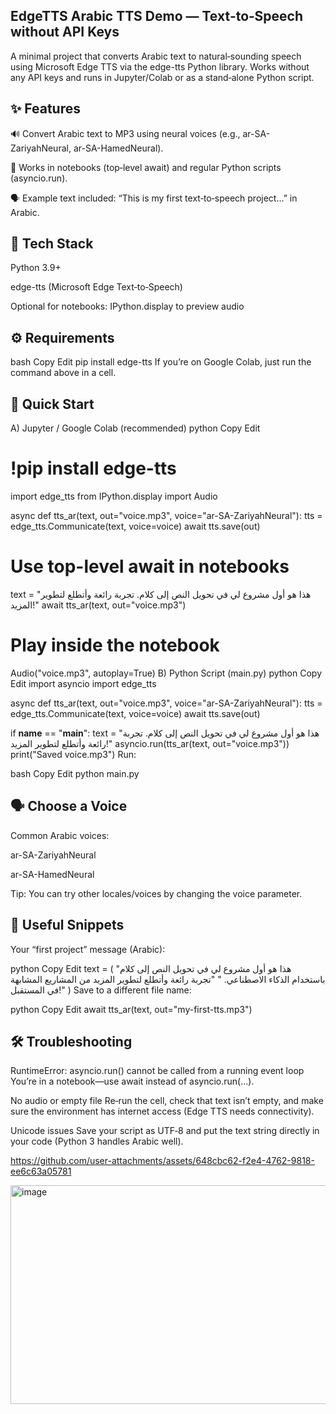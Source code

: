 ## EdgeTTS Arabic TTS Demo — Text‑to‑Speech without API Keys
A minimal project that converts Arabic text to natural‑sounding speech using Microsoft Edge TTS via the edge-tts Python library.
Works without any API keys and runs in Jupyter/Colab or as a stand‑alone Python script.

## ✨ Features
🔊 Convert Arabic text to MP3 using neural voices (e.g., ar-SA-ZariyahNeural, ar-SA-HamedNeural).

🧪 Works in notebooks (top‑level await) and regular Python scripts (asyncio.run).


🗣️ Example text included: “This is my first text‑to‑speech project…” in Arabic.

## 🧰 Tech Stack
Python 3.9+

edge-tts (Microsoft Edge Text‑to‑Speech)

Optional for notebooks: IPython.display to preview audio

## ⚙️ Requirements
bash
Copy
Edit
pip install edge-tts
If you’re on Google Colab, just run the command above in a cell.

## 🚀 Quick Start
A) Jupyter / Google Colab (recommended)
python
Copy
Edit
# !pip install edge-tts

import edge_tts
from IPython.display import Audio

async def tts_ar(text, out="voice.mp3", voice="ar-SA-ZariyahNeural"):
    tts = edge_tts.Communicate(text, voice=voice)
    await tts.save(out)

# Use top-level await in notebooks
text = "هذا هو أول مشروع لي في تحويل النص إلى كلام. تجربة رائعة وأتطلع لتطوير المزيد!"
await tts_ar(text, out="voice.mp3")

# Play inside the notebook
Audio("voice.mp3", autoplay=True)
B) Python Script (main.py)
python
Copy
Edit
import asyncio
import edge_tts

async def tts_ar(text, out="voice.mp3", voice="ar-SA-ZariyahNeural"):
    tts = edge_tts.Communicate(text, voice=voice)
    await tts.save(out)

if __name__ == "__main__":
    text = "هذا هو أول مشروع لي في تحويل النص إلى كلام. تجربة رائعة وأتطلع لتطوير المزيد!"
    asyncio.run(tts_ar(text, out="voice.mp3"))
    print("Saved voice.mp3")
Run:

bash
Copy
Edit
python main.py
## 🗣️ Choose a Voice
Common Arabic voices:

ar-SA-ZariyahNeural

ar-SA-HamedNeural

Tip: You can try other locales/voices by changing the voice parameter.

## 🧩 Useful Snippets
Your “first project” message (Arabic):

python
Copy
Edit
text = (
    "هذا هو أول مشروع لي في تحويل النص إلى كلام باستخدام الذكاء الاصطناعي. "
    "تجربة رائعة وأتطلع لتطوير المزيد من المشاريع المشابهة في المستقبل!"
)
Save to a different file name:

python
Copy
Edit
await tts_ar(text, out="my-first-tts.mp3")
## 🛠️ Troubleshooting
RuntimeError: asyncio.run() cannot be called from a running event loop
You’re in a notebook—use await instead of asyncio.run(...).

No audio or empty file
Re‑run the cell, check that text isn’t empty, and make sure the environment has internet access (Edge TTS needs connectivity).

Unicode issues
Save your script as UTF‑8 and put the text string directly in your code (Python 3 handles Arabic well).

https://github.com/user-attachments/assets/648cbc62-f2e4-4762-9818-ee6c63a05781


<img width="1103" height="350" alt="image" src="https://github.com/user-attachments/assets/c89551e1-d0a5-4560-8bad-7b66337d3cfc" />

